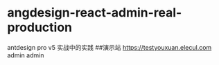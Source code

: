 # angdesign-react-admin-real-production
antdesign pro v5 实战中的实践
##演示站 https://testyouxuan.elecul.com admin admin
